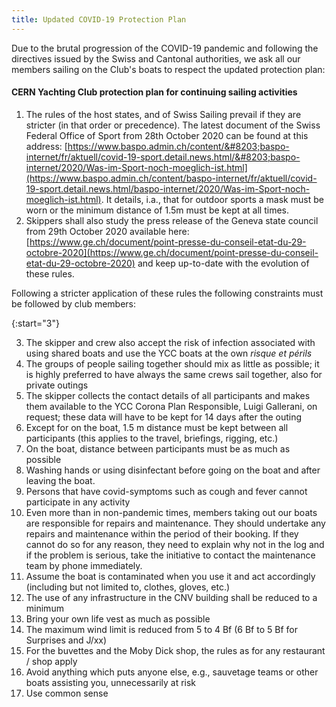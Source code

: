 ```yaml
---
title: Updated COVID-19 Protection Plan
---
```



Due to the brutal progression of the COVID-19 pandemic and following the directives issued by the Swiss and Cantonal authorities, we ask all our members sailing on the Club's boats to respect the updated protection plan:

#### CERN Yachting Club protection plan for continuing sailing activities

1. The rules of the host states, and of Swiss Sailing prevail if they are stricter (in that order or precedence). The latest document of the Swiss Federal Office of Sport from 28th October 2020 can be found at this address: [https://www.baspo.admin.ch/content/&#8203;baspo-internet/fr/aktuell/covid-19-sport.detail.news.html/&#8203;baspo-internet/2020/Was-im-Sport-noch-moeglich-ist.html](https://www.baspo.admin.ch/content/baspo-internet/fr/aktuell/covid-19-sport.detail.news.html/baspo-internet/2020/Was-im-Sport-noch-moeglich-ist.html). It details, i.a., that for outdoor sports a mask must be worn or the minimum distance of 1.5m must be kept at all times.
2. Skippers shall also study the press release of the Geneva state council from 29th October 2020 available here:[https://www.ge.ch/document/point-presse-du-conseil-etat-du-29-octobre-2020](https://www.ge.ch/document/point-presse-du-conseil-etat-du-29-octobre-2020) and keep up-to-date with the evolution of these rules.

Following a stricter application of these rules the following constraints must be followed by club members:

{:start="3"}

3. The skipper and crew also accept the risk of infection associated with using shared boats and use the YCC
            boats at the own *risque et périls*
4. The groups of people sailing together should mix as little as possible; it is highly preferred to have
            always the same crews sail together, also for private outings
5. The skipper collects the contact details of all participants and makes them available to the YCC Corona Plan
            Responsible, Luigi Gallerani, on request; these data will have to be kept for 14 days after the outing
6. Except for on the boat, 1.5 m distance must be kept between all participants (this applies to the travel,
            briefings, rigging, etc.)
7. On the boat, distance between participants must be as much as possible
8. Washing hands or using disinfectant before going on the boat and after leaving the boat.
9. Persons that have covid-symptoms such as cough and fever cannot participate in any activity
10. Even more than in non-pandemic times, members taking out our boats are responsible for repairs and maintenance. They should undertake any repairs and maintenance within the period of their booking. If they cannot do so for any reason, they need to explain why not in the log and if the problem is serious, take the initiative to contact the maintenance team by phone immediately.
11. Assume the boat is contaminated when you use it and act accordingly (including but not limited to, clothes, gloves, etc.)
12. The use of any infrastructure in the CNV building shall be reduced to a minimum
13. Bring your own life vest as much as possible
14. The maximum wind limit is reduced from 5 to 4 Bf (6 Bf to 5 Bf for Surprises and J/xx)
15. For the buvettes and the Moby Dick shop, the rules as for any restaurant / shop apply
16. Avoid anything which puts anyone else, e.g., sauvetage teams or other boats assisting you, unnecessarily at risk
18. Use common sense
